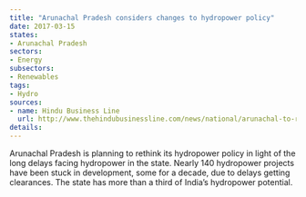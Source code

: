 ```yaml
---
title: "Arunachal Pradesh considers changes to hydropower policy"
date: 2017-03-15
states:
- Arunachal Pradesh
sectors:
- Energy
subsectors:
- Renewables
tags:
- Hydro
sources:
- name: Hindu Business Line
  url: http://www.thehindubusinessline.com/news/national/arunachal-to-relook-hydropower-policy/article9578082.ece
details:
---
```


Arunachal Pradesh is planning to rethink its hydropower policy in light of the long delays facing hydropower in the state. Nearly 140 hydropower projects have been stuck in development, some for a decade, due to delays getting clearances. The state has more than a third of India’s hydropower potential.
